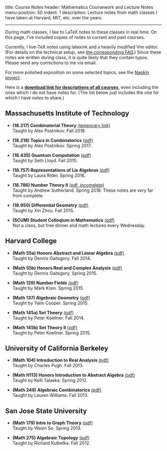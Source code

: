 title: Course Notes
header: Mathematics Coursework and Lecture Notes
menu-position: 50
indent: 1
description: Lecture notes from math classes I have taken at Harvard, MIT, etc. over the years.

---

During math classes, I like to LaTeX notes to these classes in real time.
On this page, I've included copies of notes to current and past courses.

Currently, I live-TeX notes using latexmk and a heavily modified Vim editor.
(For details on the technical setup, see [the corresponding FAQ](FAQs/school.html).)
Since these notes are written *during* class, it is quite likely that they contain typos.
Please send any corrections to me via email.

For more polished exposition on some selected topics, see the [Napkin project](napkin.html).

Here is a **[download link for descriptions of all courses][transcript]**,
even including the ones which I do not have notes for.
(The list below just includes the one for which I have notes to share.)

<!-- Some of the links are temporary Dropbox links.
If you want to link these notes, you should always link to this page.
The Dropbox links will expire at the end of each semester. -->

## Massachusetts Institute of Technology

* **(18.217) Combinatorial Theory**
  [(temporary link)](https://www.dropbox.com/s/a2ljqsz2i2amvl0/MIT-18-217.pdf?dl=0)<br>
  Taught by Alex Postnikov. Fall 2018.

* **(18.218) Topics in Combinatorics** [(pdf)](notes/MIT-18-218.pdf)<br> 
  Taught by Alex Postnikov. Spring 2017.

* **(18.435) Quantum Computation** [(pdf)](notes/MIT-18-435.pdf)<br>
  Taught by Seth Lloyd. Fall 2015.

* **(18.757) Representations of Lie Algebras** [(pdf)](notes/MIT-18-757.pdf)<br>
  Taught by Laura Rider. Spring 2016.

+ **(18.786) Number Theory II** [(pdf, incomplete)](notes/MIT-18-786.pdf)<br>
  Taught by Andrew Sutherland. Spring 2018. These notes are very far from complete.

* **(18.950) Differential Geometry** [(pdf)](notes/MIT-18-950.pdf)<br>
  Taught by Xin Zhou. Fall 2015.

* **(SCUM) Student Colloqium in Mathematics** [(pdf)](notes/SCUM.pdf)<br>
  Not a class, but free dinner and math lectures every Wednesday.

## Harvard College
* **(Math 55a) Honors Abstract and Linear Algebra** [(pdf)](notes/Harvard-55a.pdf)<br>
  Taught by Dennis Gaitsgory. Fall 2014.

* **(Math 55b) Honors Real and Complex Analysis** [(pdf)](notes/Harvard-55b.pdf)<br>
  Taught by Dennis Gaitsgory. Spring 2015.

* **(Math 129) Number Fields** [(pdf)](notes/Harvard-129.pdf)<br>
  Taught by Mark Kisin. Spring 2015.

* **(Math 137) Algebraic Geometry** [(pdf)](notes/Harvard-137.pdf)<br>
  Taught by Yaim Cooper. Spring 2015.

* **(Math 145a) Set Theory** [(pdf)](notes/Harvard-145a.pdf)<br>
  Taught by Peter Koellner. Fall 2014.

* **(Math 145b) Set Theory II** [(pdf)](notes/Harvard-145b.pdf)<br>
  Taught by Peter Koellner. Spring 2015.

## University of California Berkeley
* **(Math 104) Introduction to Real Analysis** [(pdf)](notes/UCB104.pdf)<br>
  Taught by Charles Pugh. Fall 2013.

* **(Math H113) Honors Introduction to Abstract Algebra** [(pdf)](notes/UCBH113.pdf)<br>
  Taught by Kelli Talaska. Spring 2012.

* **(Math 249) Algebraic Combinatorics** [(pdf)](notes/UCB249.pdf)<br>
  Taught by Lauren Williams. Fall 2013.

## San Jose State University
* **(Math 179) Intro to Graph Theory** [(pdf)](notes/SJSU179.pdf)<br>
  Taught by Wasin So. Spring 2013.

* **(Math 275) Algebraic Topology** [(pdf)](notes/SJSU275.pdf)<br>
  Taught by Richard Kulbelka. Fall 2012.


[transcript]: upload/math-coursework.pdf
